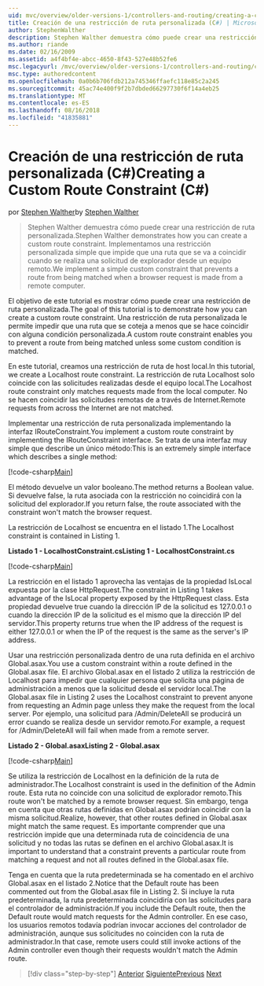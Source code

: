 ```yaml
---
uid: mvc/overview/older-versions-1/controllers-and-routing/creating-a-custom-route-constraint-cs
title: Creación de una restricción de ruta personalizada (C#) | Microsoft Docs
author: StephenWalther
description: Stephen Walther demuestra cómo puede crear una restricción de ruta personalizada. Implementamos un simple personalizada restricción que impide que una ruta coincidente w...
ms.author: riande
ms.date: 02/16/2009
ms.assetid: a4f4bf4e-abcc-4650-8f43-527e48b52fe6
msc.legacyurl: /mvc/overview/older-versions-1/controllers-and-routing/creating-a-custom-route-constraint-cs
msc.type: authoredcontent
ms.openlocfilehash: 0a0b6b706fdb212a745346ffaefc118e85c2a245
ms.sourcegitcommit: 45ac74e400f9f2b7dbded66297730f6f14a4eb25
ms.translationtype: MT
ms.contentlocale: es-ES
ms.lasthandoff: 08/16/2018
ms.locfileid: "41835881"
---
```

<a name="creating-a-custom-route-constraint-c"></a><span data-ttu-id="15c5b-104">Creación de una restricción de ruta personalizada (C#)</span><span class="sxs-lookup"><span data-stu-id="15c5b-104">Creating a Custom Route Constraint (C#)</span></span>
====================
<span data-ttu-id="15c5b-105">por [Stephen Walther](https://github.com/StephenWalther)</span><span class="sxs-lookup"><span data-stu-id="15c5b-105">by [Stephen Walther](https://github.com/StephenWalther)</span></span>

> <span data-ttu-id="15c5b-106">Stephen Walther demuestra cómo puede crear una restricción de ruta personalizada.</span><span class="sxs-lookup"><span data-stu-id="15c5b-106">Stephen Walther demonstrates how you can create a custom route constraint.</span></span> <span data-ttu-id="15c5b-107">Implementamos una restricción personalizada simple que impide que una ruta que se va a coincidir cuando se realiza una solicitud de explorador desde un equipo remoto.</span><span class="sxs-lookup"><span data-stu-id="15c5b-107">We implement a simple custom constraint that prevents a route from being matched when a browser request is made from a remote computer.</span></span>


<span data-ttu-id="15c5b-108">El objetivo de este tutorial es mostrar cómo puede crear una restricción de ruta personalizada.</span><span class="sxs-lookup"><span data-stu-id="15c5b-108">The goal of this tutorial is to demonstrate how you can create a custom route constraint.</span></span> <span data-ttu-id="15c5b-109">Una restricción de ruta personalizada le permite impedir que una ruta que se coteja a menos que se hace coincidir con alguna condición personalizada.</span><span class="sxs-lookup"><span data-stu-id="15c5b-109">A custom route constraint enables you to prevent a route from being matched unless some custom condition is matched.</span></span>

<span data-ttu-id="15c5b-110">En este tutorial, creamos una restricción de ruta de host local.</span><span class="sxs-lookup"><span data-stu-id="15c5b-110">In this tutorial, we create a Localhost route constraint.</span></span> <span data-ttu-id="15c5b-111">La restricción de ruta Localhost solo coincide con las solicitudes realizadas desde el equipo local.</span><span class="sxs-lookup"><span data-stu-id="15c5b-111">The Localhost route constraint only matches requests made from the local computer.</span></span> <span data-ttu-id="15c5b-112">No se hacen coincidir las solicitudes remotas de a través de Internet.</span><span class="sxs-lookup"><span data-stu-id="15c5b-112">Remote requests from across the Internet are not matched.</span></span>

<span data-ttu-id="15c5b-113">Implementar una restricción de ruta personalizada implementando la interfaz IRouteConstraint.</span><span class="sxs-lookup"><span data-stu-id="15c5b-113">You implement a custom route constraint by implementing the IRouteConstraint interface.</span></span> <span data-ttu-id="15c5b-114">Se trata de una interfaz muy simple que describe un único método:</span><span class="sxs-lookup"><span data-stu-id="15c5b-114">This is an extremely simple interface which describes a single method:</span></span>

[!code-csharp[Main](creating-a-custom-route-constraint-cs/samples/sample1.cs)]

<span data-ttu-id="15c5b-115">El método devuelve un valor booleano.</span><span class="sxs-lookup"><span data-stu-id="15c5b-115">The method returns a Boolean value.</span></span> <span data-ttu-id="15c5b-116">Si devuelve false, la ruta asociada con la restricción no coincidirá con la solicitud del explorador.</span><span class="sxs-lookup"><span data-stu-id="15c5b-116">If you return false, the route associated with the constraint won't match the browser request.</span></span>

<span data-ttu-id="15c5b-117">La restricción de Localhost se encuentra en el listado 1.</span><span class="sxs-lookup"><span data-stu-id="15c5b-117">The Localhost constraint is contained in Listing 1.</span></span>

<span data-ttu-id="15c5b-118">**Listado 1 - LocalhostConstraint.cs**</span><span class="sxs-lookup"><span data-stu-id="15c5b-118">**Listing 1 - LocalhostConstraint.cs**</span></span>

[!code-csharp[Main](creating-a-custom-route-constraint-cs/samples/sample2.cs)]

<span data-ttu-id="15c5b-119">La restricción en el listado 1 aprovecha las ventajas de la propiedad IsLocal expuesta por la clase HttpRequest.</span><span class="sxs-lookup"><span data-stu-id="15c5b-119">The constraint in Listing 1 takes advantage of the IsLocal property exposed by the HttpRequest class.</span></span> <span data-ttu-id="15c5b-120">Esta propiedad devuelve true cuando la dirección IP de la solicitud es 127.0.0.1 o cuando la dirección IP de la solicitud es el mismo que la dirección IP del servidor.</span><span class="sxs-lookup"><span data-stu-id="15c5b-120">This property returns true when the IP address of the request is either 127.0.0.1 or when the IP of the request is the same as the server's IP address.</span></span>

<span data-ttu-id="15c5b-121">Usar una restricción personalizada dentro de una ruta definida en el archivo Global.asax.</span><span class="sxs-lookup"><span data-stu-id="15c5b-121">You use a custom constraint within a route defined in the Global.asax file.</span></span> <span data-ttu-id="15c5b-122">El archivo Global.asax en el listado 2 utiliza la restricción de Localhost para impedir que cualquier persona que solicita una página de administración a menos que la solicitud desde el servidor local.</span><span class="sxs-lookup"><span data-stu-id="15c5b-122">The Global.asax file in Listing 2 uses the Localhost constraint to prevent anyone from requesting an Admin page unless they make the request from the local server.</span></span> <span data-ttu-id="15c5b-123">Por ejemplo, una solicitud para /Admin/DeleteAll se producirá un error cuando se realiza desde un servidor remoto.</span><span class="sxs-lookup"><span data-stu-id="15c5b-123">For example, a request for /Admin/DeleteAll will fail when made from a remote server.</span></span>

<span data-ttu-id="15c5b-124">**Listado 2 - Global.asax**</span><span class="sxs-lookup"><span data-stu-id="15c5b-124">**Listing 2 - Global.asax**</span></span>

[!code-csharp[Main](creating-a-custom-route-constraint-cs/samples/sample3.cs)]

<span data-ttu-id="15c5b-125">Se utiliza la restricción de Localhost en la definición de la ruta de administrador.</span><span class="sxs-lookup"><span data-stu-id="15c5b-125">The Localhost constraint is used in the definition of the Admin route.</span></span> <span data-ttu-id="15c5b-126">Esta ruta no coincide con una solicitud de explorador remoto.</span><span class="sxs-lookup"><span data-stu-id="15c5b-126">This route won't be matched by a remote browser request.</span></span> <span data-ttu-id="15c5b-127">Sin embargo, tenga en cuenta que otras rutas definidas en Global.asax podrían coincidir con la misma solicitud.</span><span class="sxs-lookup"><span data-stu-id="15c5b-127">Realize, however, that other routes defined in Global.asax might match the same request.</span></span> <span data-ttu-id="15c5b-128">Es importante comprender que una restricción impide que una determinada ruta de coincidencia de una solicitud y no todas las rutas se definen en el archivo Global.asax.</span><span class="sxs-lookup"><span data-stu-id="15c5b-128">It is important to understand that a constraint prevents a particular route from matching a request and not all routes defined in the Global.asax file.</span></span>

<span data-ttu-id="15c5b-129">Tenga en cuenta que la ruta predeterminada se ha comentado en el archivo Global.asax en el listado 2.</span><span class="sxs-lookup"><span data-stu-id="15c5b-129">Notice that the Default route has been commented out from the Global.asax file in Listing 2.</span></span> <span data-ttu-id="15c5b-130">Si incluye la ruta predeterminada, la ruta predeterminada coincidiría con las solicitudes para el controlador de administración.</span><span class="sxs-lookup"><span data-stu-id="15c5b-130">If you include the Default route, then the Default route would match requests for the Admin controller.</span></span> <span data-ttu-id="15c5b-131">En ese caso, los usuarios remotos todavía podrían invocar acciones del controlador de administración, aunque sus solicitudes no coinciden con la ruta de administrador.</span><span class="sxs-lookup"><span data-stu-id="15c5b-131">In that case, remote users could still invoke actions of the Admin controller even though their requests wouldn't match the Admin route.</span></span>

> [!div class="step-by-step"]
> <span data-ttu-id="15c5b-132">[Anterior](creating-a-route-constraint-cs.md)
> [Siguiente](asp-net-mvc-controller-overview-vb.md)</span><span class="sxs-lookup"><span data-stu-id="15c5b-132">[Previous](creating-a-route-constraint-cs.md)
[Next](asp-net-mvc-controller-overview-vb.md)</span></span>
